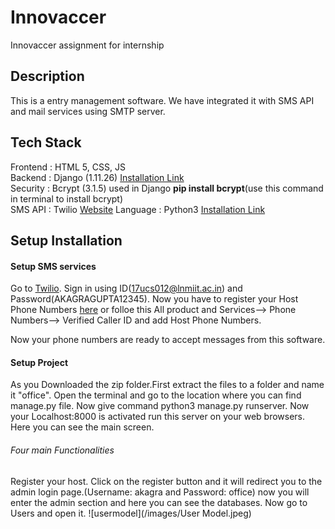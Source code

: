 # Innovaccer
Innovaccer assignment for internship

## Description
This is a entry management software. We have integrated it with SMS API and mail services using SMTP server.

## Tech Stack
Frontend : HTML 5, CSS, JS<br />
Backend  : Django (1.11.26) [Installation Link](https://www.djangoproject.com/)<br /> 
Security : Bcrypt (3.1.5) used in Django __pip install bcrypt__(use this command in terminal to install bcrypt)<br />
SMS API  : Twilio [Website](https://www.twilio.com/)
Language : Python3 [Installation Link](https://www.python.org/downloads/)

## Setup Installation

#### Setup SMS services
Go to [Twilio](https://www.twilio.com/). Sign in using ID(17ucs012@lnmiit.ac.in) and Password(AKAGRAGUPTA12345). Now you have to register your Host Phone Numbers [here](https://www.twilio.com/console/phone-numbers/verified) or folloe this All product and Services--> Phone Numbers--> Verified Caller ID and add Host Phone Numbers.

Now your phone numbers are ready to accept messages from this software.

#### Setup Project
As you Downloaded the zip folder.First extract the files to a folder and name it "office". Open the terminal and go to the location where you can find manage.py file. Now give command python3 manage.py runserver. Now your Localhost:8000 is activated run this server on your web browsers. Here you can see the main screen.

###### Four main Functionalities
Register your host. Click on the register button and it will redirect you to the admin login page.(Username: akagra and Password: office) now you will enter the admin section and here you can see the databases. Now go to Users and open it.
![usermodel](/images/User Model.jpeg)



